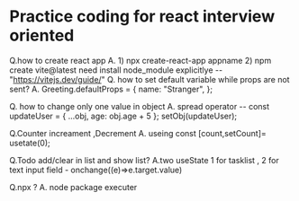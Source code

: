 # Practice coding for react interview oriented
Q.how to create react app
A. 1) npx create-react-app appname 2) npm create vite@latest need install node_module explicitlye -- "https://vitejs.dev/guide/"
Q. how to set default variable while props are not sent?
A. Greeting.defaultProps = {
name: "Stranger",
};

Q. how to change only one value in object
A. spread operator -- const updateUser = { ...obj, age: obj.age + 5 };
            setObj(updateUser);

Q.Counter increament ,Decrement
A. useing const [count,setCount]= usetate(0);

Q.Todo add/clear in list and show list?
A.two useState 1 for tasklist , 2 for text input field - onchange((e)=>e.target.value)

Q.npx ?
A. node package executer
